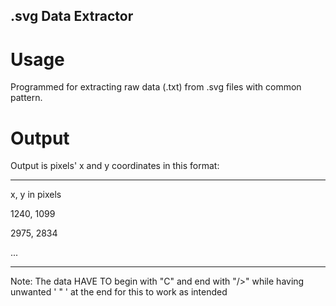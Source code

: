 ## .svg Data Extractor



# Usage
Programmed for extracting raw data (.txt) from .svg files with common pattern. 

# Output
Output is pixels' x and y coordinates in this format: 

_________________________________________________________

x, y in pixels 

1240, 1099

2975, 2834

...

_________________________________________________________

Note: The data HAVE TO begin with "C" and end with "/>" while having unwanted ' " ' at the end for this to work as intended 
